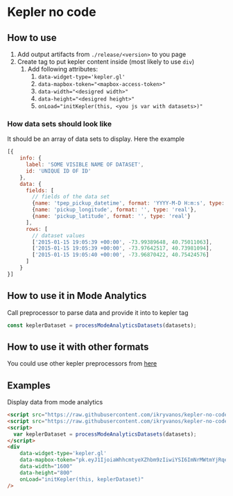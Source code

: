 # Kepler no code

## How to use
1. Add output artifacts from `./release/<version>` to you page
1. Create tag to put kepler content inside (most likely to use `div`)
    1. Add following attributes:
        1. `data-widget-type='kepler.gl'`
        1. `data-mapbox-token="<mapbox-access-token>"`
        1. `data-width="<desigred width>"`
        1. `data-height="<desigred height>"`
        1. `onLoad="initKepler(this, <you js var with datasets>)"`
        
### How data sets should look like
It should be an array of data sets to display. Here the example
```js
[{
    info: {
      label: 'SOME VISIBLE NAME OF DATASET',
      id: 'UNIQUE ID OF ID'
    },
    data: {
      fields: [
        // fields of the data set
        {name: 'tpep_pickup_datetime', format: 'YYYY-M-D H:m:s', type: 'timestamp'},
        {name: 'pickup_longitude', format: '', type: 'real'},
        {name: 'pickup_latitude', format: '', type: 'real'}
      ],
      rows: [
        // dataset values
        ['2015-01-15 19:05:39 +00:00', -73.99389648, 40.75011063],
        ['2015-01-15 19:05:39 +00:00', -73.97642517, 40.73981094],
        ['2015-01-15 19:05:40 +00:00', -73.96870422, 40.75424576]
      ]
    }
}]
```

## How to use it in Mode Analytics
Call preprocessor to parse data and provide it into to kepler tag
```js
const keplerDataset = processModeAnalyticsDatasets(datasets);
``` 

## How to use it with other formats
You could use other kepler preprocessors from [here](https://docs.kepler.gl/docs/api-reference/processors/processors)

## Examples
Display data from mode analytics
```html
<script src="https://raw.githubusercontent.com/ikryvanos/kepler-no-code/main/releases/v1/js/chunk.js"></script>
<script src="https://raw.githubusercontent.com/ikryvanos/kepler-no-code/main/releases/v1/js/main.js"></script>
<script>
  var keplerDataset = processModeAnalyticsDatasets(datasets);
</script>
<div
    data-widget-type='kepler.gl'
    data-mapbox-token="pk.eyJ1IjoiaWhhcmtyeXZhbm9zIiwiYSI6ImNrMWtmYjRqeDE2YnIzZGp5bmkzdmNicXUifQ.Y3f3Cmz3xebuejGbi9SIeA"
    data-width="1600"
    data-height="800"
    onLoad="initKepler(this, keplerDataset)"
/>
```
